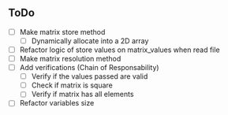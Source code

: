 
<h2>ToDo</h2>

- [ ] Make matrix store method
    - [ ] Dynamically allocate into a 2D array
- [ ] Refactor logic of store values on matrix_values when read file
- [ ] Make matrix resolution method
- [ ] Add verifications (Chain of Responsability)
    - [ ] Verify if the values passed are valid
    - [ ] Check if matrix is square
    - [ ] Verify if matrix has all elements
- [ ] Refactor variables size
